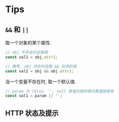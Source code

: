 # Tips

## `&&` 和 `||`

取一个对象的某个属性.

```javascript
// obj 不存在时会报错
const val1 = obj.attr1;

// 推荐, obj 存在时会取 && 右侧的值
const val2 = obj && obj.attr1;
```

当一个变量不存在时, 取一个默认值.

```javascript
// param 为 false, '', null 等值为假的情况需谨慎使用
const val1 = param || '';
```

## HTTP 状态及提示
